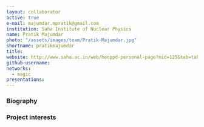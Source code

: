 ```yaml
---
layout: collaborator
active: true
e-mail: majumdar.mpratik@gmail.com
institution: Saha Institute of Nuclear Physics
name: Pratik Majumdar
photo: "/assets/images/team/Pratik-Majumdar.jpg"
shortname: pratikmajumdar
title: 
website: http://www.saha.ac.in/web/henppd-personal-page?mid=125&tab=tab1
github-username:
networks:
  - magic
presentations:
---
```


### Biography

### Project interests



